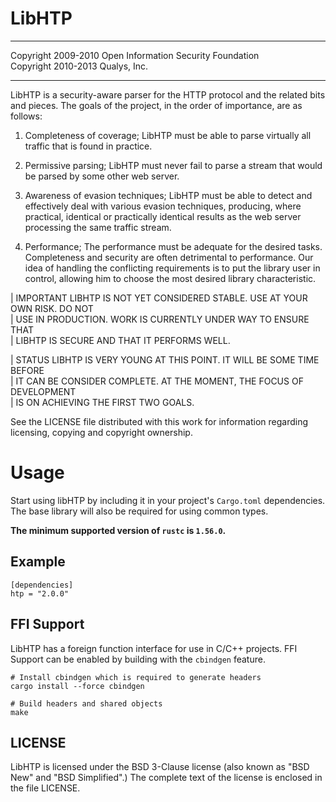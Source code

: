 # LibHTP

---

Copyright 2009-2010 Open Information Security Foundation  
Copyright 2010-2013 Qualys, Inc.

---

LibHTP is a security-aware parser for the HTTP protocol and the related bits
and pieces. The goals of the project, in the order of importance, are as
follows:

 1. Completeness of coverage; LibHTP must be able to parse virtually all
    traffic that is found in practice.

 2. Permissive parsing; LibHTP must never fail to parse a stream that would
    be parsed by some other web server.

 3. Awareness of evasion techniques; LibHTP must be able to detect and
    effectively deal with various evasion techniques, producing, where
    practical, identical or practically identical results as the web
    server processing the same traffic stream.

 4. Performance; The performance must be adequate for the desired tasks.
    Completeness and security are often detrimental to performance. Our
    idea of handling the conflicting requirements is to put the library
    user in control, allowing him to choose the most desired library
    characteristic.

 | IMPORTANT   LIBHTP IS NOT YET CONSIDERED STABLE. USE AT YOUR OWN RISK. DO NOT  
 |             USE IN PRODUCTION. WORK IS CURRENTLY UNDER WAY TO ENSURE THAT  
 |             LIBHTP IS SECURE AND THAT IT PERFORMS WELL.  

 | STATUS      LIBHTP IS VERY YOUNG AT THIS POINT. IT WILL BE SOME TIME BEFORE  
 |             IT CAN BE CONSIDER COMPLETE. AT THE MOMENT, THE FOCUS OF DEVELOPMENT  
 |             IS ON ACHIEVING THE FIRST TWO GOALS.  

See the LICENSE file distributed with this work for information
regarding licensing, copying and copyright ownership.


# Usage
Start using libHTP by including it in your project's `Cargo.toml`
dependencies. The base library will also be required for using common
types.

**The minimum supported version of `rustc` is `1.56.0`.**

## Example
```
[dependencies]
htp = "2.0.0"
```

## FFI Support
LibHTP has a foreign function interface for use in C/C++ projects.
FFI Support can be enabled by building with the `cbindgen` feature.

```
# Install cbindgen which is required to generate headers
cargo install --force cbindgen

# Build headers and shared objects
make
```

## LICENSE

LibHTP is licensed under the BSD 3-Clause license (also known as "BSD New" and
"BSD Simplified".) The complete text of the license is enclosed in the file LICENSE.
